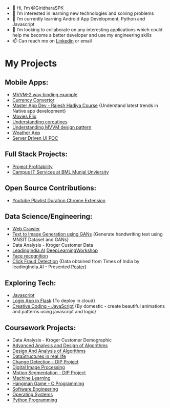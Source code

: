 - 👋 Hi, I’m @GiridharaSPK
- 👀 I’m interested in learning new technologies and solving problems
- 🌱 I’m currently learning Android App Development, Python and Javascript
- 💞️ I’m looking to collaborate on any interesting applications which could help me become a better developer and use my engineering skills
- 📫 Can reach me on [Linkedin](https://www.linkedin.com/in/giridharaspk/) or email

# My Projects

## Mobile Apps:
- [MVVM-2 way binding example](https://github.com/GiridharaSPK/login-mvvm-2waydatabinding/)
- [Currency Convertor](https://github.com/GiridharaSPK/currency-convertor-mvvm)
- [Master App Dev - Rajesh Hadiya Course](https://github.com/GiridharaSPK/MAD-Coursework-by-Rajesh-Hadiya) {Understand latest trends in Native app development}
- [Movies Flix](https://github.com/GiridharaSPK/moviesFlix)
- [Understanding coroutines](https://github.com/GiridharaSPK/coroutines-practice)
- [Understanding MVVM design pattern](https://github.com/GiridharaSPK/MVVMRoomAndroid)
- [Weather App](https://github.com/GiridharaSPK/WeatherApp)
- [Server Driven UI POC](https://github.com/GiridharaSPK/DynamicLayoutApp)

## Full Stack Projects:
- [Project Profitability](https://github.com/GiridharaSPK/Project_Profitability)
- [Campus IT Services at BML Munjal Unviersity](https://github.com/GiridharaSPK/campus-it-services)

## Open Source Contributions:
- [Youtube Playlist Duration Chrome Extension](https://github.com/GiridharaSPK/youtube-playlist-duration-1)

## Data Science/Engineering:
- [Web Crawler](https://github.com/GiridharaSPK/web-crawler)
- [Text to Image Generation using GANs](https://github.com/GiridharaSPK/text-to-image-using-GANs) {Generate handwriting text using MNSIT Dataset and GANs}
- Data Analysis - Kroger Customer Data
- [LeadingIndia.AI](https://www.leadingindia.ai/) [DeepLearningWorkshop](https://github.com/GiridharaSPK/LeadingIndiaWorkshop)
- [Face recognition](https://github.com/GiridharaSPK/Face-Recognition)
- [Click Fraud Detection](https://github.com/GiridharaSPK/Click-Fraud-Detection) {Data obtained from Times of India by leadingIndia.AI - Presented [Poster](https://www.leadingindia.ai/projectdetails/3)}
  
 
## Exploring Tech:
- [Javascript](https://github.com/GiridharaSPK/js-hitesh)
- [Login App in Flask](https://github.com/GiridharaSPK/flask-login) {To deploy in cloud}
- [Creative Coding - JavaScript](https://github.com/GiridharaSPK/creative-coding-js) {By domestic - create beautiful animations and patterns using javascript and logic}

## Coursework Projects:
- Data Analysis - Kroger Customer Demographic
- [Advanced Analysis and Design of Algorithms](https://github.com/GiridharaSPK/Advanced-Analysis-and-Design-of-Algorithms)
- [Design And Analysis of Algorithms](https://github.com/GiridharaSPK/Design-and-Analysis-of-Algorithms)
- [DataStructures in real life](https://github.com/GiridharaSPK/data-stuctures-in-real-life-cb)
- [Change Detection - DIP Project](https://github.com/GiridharaSPK/Change-Detection)
- [Digital Image Processing](https://github.com/GiridharaSPK/Digital-Image-Processing)
- [Motion Segmentation - DIP Project](https://github.com/GiridharaSPK/Motion-Segmentation)
- [Machine Learning](https://github.com/GiridharaSPK/Machine-Learning)
- [Hangman Game - C Programming](https://github.com/GiridharaSPK/Hangman-Game)
- [Software Engineering](https://github.com/GiridharaSPK/Software-Engineering)
- [Operating Systems](https://github.com/GiridharaSPK/Operating-Systems)
- [Python Programming](https://github.com/GiridharaSPK/PythonProgramming)
  

<!---
GiridharaSPK/GiridharaSPK is a ✨ special ✨ repository because its `README.md` (this file) appears on your GitHub profile.
You can click the Preview link to take a look at your changes.
--->
